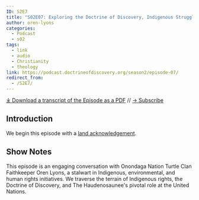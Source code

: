 ```yaml
---
ID: S2E7
title: "S02E07: Exploring the Doctrine of Discovery, Indigenous Struggles, and the Pursuit of Balance Part 1 Oren Lyons"
author: oren-lyons
categories:
  - Podcast
  - s02
tags:
  - link
  - audio
  - Christianity
  - theology
link: https://podcast.doctrineofdiscovery.org/season2/episode-07/
redirect_from:
  - /S2E7/
---
```


<div id="buzzsprout-player-13285221"></div><script src="https://www.buzzsprout.com/1926214/13285221-s02e07-exploring-the-doctrine-of-discovery-indigenous-struggles-and-the-pursuit-of-balance-part-1.js?container_id=buzzsprout-player-13285221&player=small" type="text/javascript" charset="utf-8"></script>

[⤓ Download a transcript of the Episode as a PDF](https://podcast.doctrineofdiscovery.org/assets/pdfs/S02E07-Exploring-Doctrine-of-Discovery-Indigenous-Struggles-Pursuit-of-Balance-Part-1-TRANSCRIPT.pdf) // [→ Subscribe](/subscribe/)

## Introduction
We begin this episode with a [land acknowledgement](https://podcast.doctrineofdiscovery.org/land/).

## Show Notes
This episode is an engaging conversation with Onondaga Nation Turtle Clan Faithkeeper Oren Lyons, a stalwart in Indigenous, environmental, and human rights initiatives. We traverse the terrain of Indigenous rights, the Doctrine of Discovery, and The Haudenosaunee's pivotal role at the United Nations.
